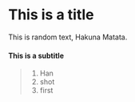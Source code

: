 # This is a title
This is random text, Hakuna Matata.

#### This is a subtitle
> 1. Han
> 2. shot
> 3. first
